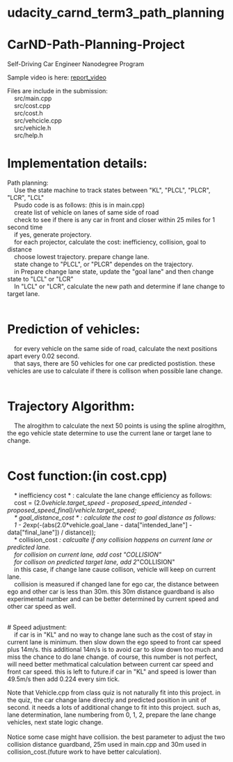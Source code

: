# udacity_carnd_term3_path_planning

# CarND-Path-Planning-Project
Self-Driving Car Engineer Nanodegree Program

Sample video is here: [report_video](./report_good.mov)

Files are include in the submission:<br/>
&nbsp; &nbsp; src/main.cpp <br/>
&nbsp; &nbsp; src/cost.cpp <br/>
&nbsp; &nbsp; src/cost.h <br/>
&nbsp; &nbsp; src/vehcicle.cpp <br/>
&nbsp; &nbsp; src/vehicle.h <br/>
&nbsp; &nbsp; src/help.h<br/>


# Implementation details:<br/>
Path planning:<br/>
&nbsp; &nbsp;     Use the state machine to track states between "KL", "PLCL", "PLCR", "LCR", "LCL"<br/>
&nbsp; &nbsp;     Psudo code is as follows: (this is in main.cpp)<br/>
&nbsp; &nbsp;       create list of vehicle on lanes of same side of road<br/>
&nbsp; &nbsp;       check to see if there is any car in front and closer within 25 miles for 1 second time <br/>
&nbsp; &nbsp;       if yes, generate projectory.<br/>
&nbsp; &nbsp;       for each projector, calculate the cost: inefficiency, collision, goal to distance<br/>
&nbsp; &nbsp;       choose lowest trajectory. prepare change lane.<br/>
&nbsp; &nbsp;       state change to "PLCL", or "PLCR" dependes on the trajectory.<br/>
&nbsp; &nbsp;       in Prepare change lane state, update the "goal lane" and then change state to "LCL" or "LCR"<br/>
&nbsp; &nbsp;       In "LCL" or "LCR", calculate the new path and determine if lane change to target lane.<br/>
<br/>
# Prediction of vehicles:<br/>
&nbsp; &nbsp;     for every vehicle on the same side of road, calculate the next positions apart every 0.02 second.<br/>
&nbsp; &nbsp;     that says, there are 50 vehicles for one car predicted postistion. these vehicles are use to calculate if there is collison when possible lane change. <br/>
<br/>
# Trajectory Algorithm:<br/>
&nbsp; &nbsp; The alrogithm to calculate the next 50 points is using the spline alrogithm, the ego vehicle state determine to use the current lane or target lane to change.<br/>
<br/>
# Cost function:(in cost.cpp)<br/>
&nbsp; &nbsp;     * inefficiency cost * : calculate the lane change efficiency as follows:<br/>
&nbsp; &nbsp;         cost = (2.0*vehicle.target_speed - proposed_speed_intended - proposed_speed_final)/vehicle.target_speed;<br/>
&nbsp; &nbsp;      *  goal_distance_cost * : calculate the cost to goal distance as follows:<br/>
&nbsp; &nbsp;          1 - 2*exp(-(abs(2.0*vehicle.goal_lane - data["intended_lane"] - data["final_lane"]) / distance));<br/>
&nbsp; &nbsp;      *  collision_cost *: calcualte if any collision happens on current lane or predicted lane.<br/>
&nbsp; &nbsp;          for collision on current lane, add cost "COLLISION"<br/>
&nbsp; &nbsp;          for collison on predicted target lane, add 2*"COLLISION"<br/>
&nbsp; &nbsp;          in this case, if change lane cause collison, vehicle will keep on current lane.<br/>
&nbsp; &nbsp;          collision is measured if changed lane for ego car, the distance between ego and other car is less than 30m. this 30m distance guardband is also experimental number and can be better determined by current speed and other car speed as well.<br/>

<br/>
# Speed adjustment:<br/>
 &nbsp; &nbsp;    if car is in "KL" and no way to change lane such as the cost of stay in current lane is minimum. then slow down the ego speed to front car speed plus 14m/s. this additional 14m/s is to avoid car to slow down too much and miss the chance to do lane change. of course, this number is not perfect, will need better methmatical calculation between current car speed and front car speed. this is left to future.if car in "KL" and speed is lower than 49.5m/s then add 0.224 every sim tick.
<br/>

Note that Vehicle.cpp from class quiz is not naturally fit into this project. in the quiz, the car change lane directly and predicted position in unit of second. it needs a lots of additional change to fit into this project. such as, lane determination, lane numbering from 0, 1, 2, prepare the lane change vehicles, next state logic change.<br/>
<br/>
Notice some case might have collision. the best parameter to adjust the two collision distance guardband, 25m used in main.cpp and 30m used in collision_cost.(future work to have better calculation).<br/>
